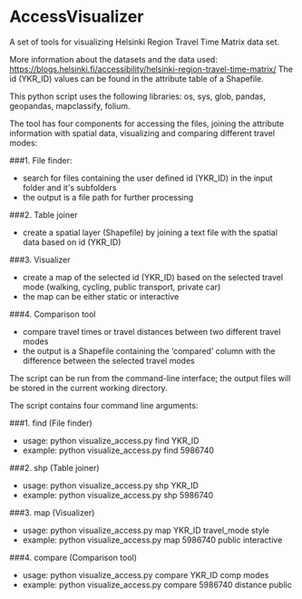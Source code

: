 # AccessVisualizer

A set of tools for visualizing Helsinki Region Travel Time Matrix data set. 

More information about the datasets and the data used: https://blogs.helsinki.fi/accessibility/helsinki-region-travel-time-matrix/
The id (YKR_ID) values can be found in the attribute table of a Shapefile.

This python script uses the following libraries: os, sys, glob, pandas, geopandas, mapclassify, folium. 

The tool has four components for accessing the files, joining the attribute information with spatial data, visualizing and comparing different travel modes:

###1. File finder:
  - search for files containing the user defined id (YKR_ID) in the input folder and it's subfolders
  - the output is a file path for further processing

###2. Table joiner
  - create a spatial layer (Shapefile) by joining a text file with the spatial data based on id (YKR_ID)

###3. Visualizer
- create a map of the selected id (YKR_ID) based on the selected travel mode (walking, cycling, public transport, private car)
- the map can be either static or interactive

###4. Comparison tool
- compare travel times or travel distances between two different travel modes
- the output is a Shapefile containing the ‘compared’ column with the difference between the selected travel modes


The script can be run from the command-line interface; the output files will be stored in the current working directory.

The script contains four command line arguments:

###1.	find (File finder)
-	usage: python visualize_access.py find YKR_ID
-	example: python visualize_access.py find 5986740

###2.	shp (Table joiner)
-	usage: python visualize_access.py shp YKR_ID
-	example: python visualize_access.py shp 5986740

###3.	map (Visualizer)
-	usage: python visualize_access.py map YKR_ID travel_mode style
-	example: python visualize_access.py map 5986740 public interactive

###4.	compare (Comparison tool)
-	usage: python visualize_access.py compare YKR_ID comp modes
-	example: python visualize_access.py compare 5986740 distance public
